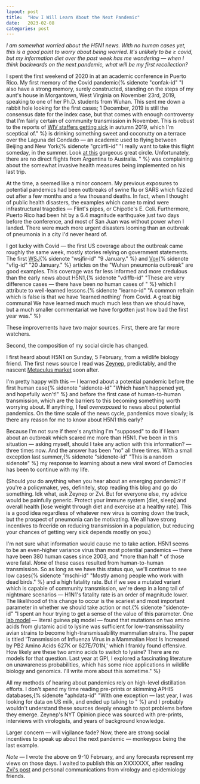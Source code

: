 ```yaml
---
layout: post
title:  "How I Will Learn About the Next Pandemic"
date:   2023-02-08
categories: post
---
```


*I am somewhat worried about the H5N1 news. With no human cases yet, this is a good point to worry about being worried. It's unlikely to be ≥ covid, but my information diet over the past week has me wondering — when I think backwards on the next pandemic, what will be my first recollection?*

I spent the first weekend of 2020 in at an academic conference in Puerto Rico. My first memory of the Covid pandemic{% sidenote "confak-id" "I also have a strong memory, surely constructed, standing on the steps of my aunt's house in Morgantown, West Virginia on November 23rd, 2019, speaking to one of her Ph.D. students from Wuhan. This sent me down a rabbit hole looking for the first cases; 1 December, 2019 is still the consensus date for the index case, but that comes with enough controversy that I'm fairly certain of community transmission in November. This is robust to the reports of [WIV staffers getting sick](https://www.wsj.com/articles/intelligence-on-sick-staff-at-wuhan-lab-fuels-debate-on-covid-19-origin-11621796228) in autumn 2019, which I'm sceptical of." %} is drinking something sweet and coconutty on a terrace over the Laguna del Condado — an academic used to flying between Beijing and New York{% sidenote "grcirfli-id" "I really want to take this flight someday, in the summer. Look [at this](http://gc.kls2.com/cgi-bin/gc?PATH=PEK-JFK&RANGE=&PATH-COLOR=red&PATH-UNITS=nm&PATH-MINIMUM=&SPEED-GROUND=&SPEED-UNITS=kts&RANGE-STYLE=best&RANGE-COLOR=navy&MAP-STYLE=) gorgeous great circle. Unfortunately, there are no direct flights from Argentina to Australia. " %} was complaining about the somewhat invasive health measures being implemented on his last trip. 

At the time, a  seemed like a minor concern. My previous exposures to potential pandemics had been outbreaks of swine flu or SARS which fizzled out after a few months and a few thousand deaths. In fact, when I thought of public health disasters, the examples which came to mind were infrastructural tragedies — Flint's pipes, or Chipotle's E. Coli. Furthermore, Puerto Rico had been hit by a 6.4 magnitude earthquake just two days before the conference, and most of San Juan was without power when I landed. There were much more urgent disasters looming than an outbreak of pneumonia in a city I'd never heard of. 

I got lucky with Covid — the first US coverage about the outbreak came roughly the same week, mostly stories relying on government statements. The first [WSJ](https://www.wsj.com/articles/health-officials-work-to-solve-chinas-mystery-virus-outbreak-11578308757?mod=searchresults&page=1&pos=2&mod=article_inline){% sidenote "wsjfir-id" "9 January." %} and [Vox](https://www.vox.com/2020/1/9/21058069/wuhan-pneumonia-outbreak){% sidenote "vfig-id" "20 January." %} articles on the "Wuhan pneumonia outbreak" are good examples. This coverage was far less informed and more credulous than the early news about H5N1,{% sidenote "vdiffb-id" "These are very difference cases — there have been *no* human cases of " %} which I attribute to well-learned lessons.{% sidenote "learno-id" "A common refrain which is false is that we have 'learned nothing' from Covid. A great big communal We have learned much much much less than we should have, but a much smaller commentariat we have forgotten just how bad the first year was." %}

These improvements have two major sources. First, there are far more watchers. 

Second, the composition of my social circle has changed.

I first heard about H5N1 on Sunday, 5 February, from a wildlife biology friend. The first news source I read was [Zeynep](https://www.nytimes.com/2023/02/03/opinion/bird-flu-h5n1-pandemic.html), predictably, and the nascent [Metaculus market](https://www.metaculus.com/questions/15025/who-pheic-declaration-on-h5n1/) soon after. 

I'm pretty happy with this — I learned about a potential pandemic before the first human case{% sidenote "sidenote-id" "Which hasn't happened yet, and hopefully won't!" %} and before the first case of human-to-human transmission, which are the barriers to this becoming something worth worrying about. If anything, I feel *overexposed* to news about potential pandemics. On the time scale of the news cycle, pandemics move slowly; is there any reason for me to know about H5N1 this early? 

Because I'm not sure if there's anything I'm "supposed" to do if I learn about an outbreak which scared me more than H5N1. I've been in this situation — asking myself, should I take any action with this information? — three times now. And the answer has been "no" all three times. With a small exception last summer,{% sidenote "sidenote-id" "This is a random sidenote" %} my response to learning about a new viral sword of Damocles has been to continue with my life.

(Should *you* do anything when you hear about an emerging pandemic? If you're a policymaker, yes, definitely, stop reading this blog and go do something. Idk what, ask Zeynep or Zvi. But for everyone else, my advice would be painfully generic. Protect your immune system [diet, sleep] and overall health [lose weight through diet and exercise at a healthy rate]. This is a good idea regardless of whatever new virus is coming down the track, but the prospect of pneumonia can be motivating. We all have strong incentives to freeride on reducing transmission in a population, but reducing your chances of getting very sick depends mostly on you.)

I'm not sure what information would cause me to take action. H5N1 seems to be an even-higher variance virus than most potential pandemics — there have been 380 human cases since 2003, and *more than half * of those were fatal. *None* of these cases resulted from human-to-human transmission. So as long as we have this status quo, we'll continue to see low cases{% sidenote "mschi-id" "Mostly among people who work with dead birds." %} and a high fatality rate. But if we see a mutated variant which is capable of community transmission, we're deep in a long tail of nightmare scenarios — H1N1's fatality rate is an order of magnitude lower. The likelihood of this change to occur is the scariest and most important parameter in whether we should take action or not.{% sidenote "sidenote-id" "I spent an hour trying to get a sense of the value of this parameter. One [lab model](https://journals.plos.org/plospathogens/article/info:doi/10.1371/journal.ppat.1000252) — literal guinea pig model — found that mutations on two amino acids from glutamic acid to lysine was sufficient for low-transmissability avian strains to become high-transmissability mammalian strains. The paper is titled 'Transmission of Influenza Virus in a Mammalian Host Is Increased by PB2 Amino Acids 627K or 627E/701N,' which I frankly found offensive. How likely are these two amino acids to switch to lysine? There are no models for that question. Last year at GPI, I explored a fascinating literature on unawareness probabilities, which has some nice applications in wildlife biology and genomics. I'll write more about this sometime." %} 

All my methods of hearing about pandemics rely on high-level distillation efforts. I don't spend my time reading pre-prints or skimming APHIS databases,{% sidenote "aphdata-id" "With one exception — last year, I was looking for data on US milk, and ended up talking to " %} and I probably wouldn't understand these sources deeply enough to spot problems before they emerge. Zeynep's NYT Opinion piece was sourced with pre-prints, interviews with virologists, and years of background knowledge. 

Larger concern — will vigilance fade? Now, there are strong social incentives to speak up about the next pandemic — monkeypox being the last example.

*Note* — I wrote the above on 9-10 February, and any forecasts represent my views on those days. I waited to publish this on XXXXXXX, after reading [Zvi's post](https://thezvi.substack.com/p/h5n1) and personal communications from virology and epidemiology friends. 

